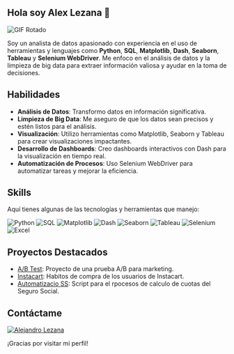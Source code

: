 ## Hola soy Alex Lezana 👋

![GIF Rotado]([https://user-images.githubusercontent.com/74038190/212750996-938b257b-266c-45a7-9af7-655341c0f58b.gif](https://s5.ezgif.com/tmp/ezgif-5-26a2b76c62.gif))

Soy un analista de datos apasionado con experiencia en el uso de herramientas y lenguajes como **Python**, **SQL**, **Matplotlib**, **Dash**, **Seaborn**, **Tableau** y **Selenium WebDriver**. Me enfoco en el análisis de datos y la limpieza de big data para extraer información valiosa y ayudar en la toma de decisiones.

## Habilidades

- **Análisis de Datos**: Transformo datos en información significativa.
- **Limpieza de Big Data**: Me aseguro de que los datos sean precisos y estén listos para el análisis.
- **Visualización**: Utilizo herramientas como Matplotlib, Seaborn y Tableau para crear visualizaciones impactantes.
- **Desarrollo de Dashboards**: Creo dashboards interactivos con Dash para la visualización en tiempo real.
- **Automatización de Procesos**: Uso Selenium WebDriver para automatizar tareas y mejorar la eficiencia.

## Skills

Aquí tienes algunas de las tecnologías y herramientas que manejo:

![Python](https://img.shields.io/badge/Python-3776AB?style=for-the-badge&logo=python&logoColor=white)
![SQL](https://img.shields.io/badge/SQL-4479A1?style=for-the-badge&logo=postgresql&logoColor=white)
![Matplotlib](https://img.shields.io/badge/Matplotlib-FFB700?style=for-the-badge&logo=matplotlib&logoColor=black)
![Dash](https://img.shields.io/badge/Dash-00BFFF?style=for-the-badge&logo=dash&logoColor=white)
![Seaborn](https://img.shields.io/badge/Seaborn-30B7F5?style=for-the-badge&logo=seaborn&logoColor=white)
![Tableau](https://img.shields.io/badge/Tableau-E97627?style=for-the-badge&logo=tableau&logoColor=white)
![Selenium](https://img.shields.io/badge/Selenium-43B02A?style=for-the-badge&logo=selenium&logoColor=white)
![Excel](https://img.shields.io/badge/Microsoft%20Excel-217346?style=for-the-badge&logo=microsoft-excel&logoColor=white)

## Proyectos Destacados

- [A/B Test](https://github.com/alezana85/AB_Test): Proyecto de una prueba A/B para marketing.
- [Instacart](https://github.com/alezana85/instacart): Habitos de compra de los usuarios de Instacart.
- [Automatizacio SS](https://github.com/alezana85/confronta_sua): Script para el rpocesos de calculo de cuotas del Seguro Social.

## Contáctame

[![Alejandro Lezana](https://img.shields.io/badge/Alejandro%20Lezana-0E76A8?style=for-the-badge&logo=linkedin&logoColor=white&labelColor=101010)](https://www.linkedin.com/in/alejandro-lezana-duran/)

¡Gracias por visitar mi perfil!
